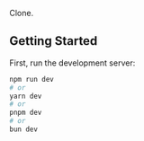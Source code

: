 Clone.

## Getting Started

First, run the development server:

```bash
npm run dev
# or
yarn dev
# or
pnpm dev
# or
bun dev
```
